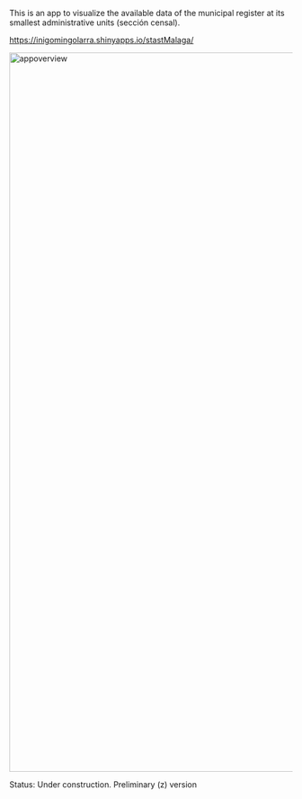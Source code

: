 This is an app to visualize the available data of the municipal register at its smallest administrative units (sección censal).

https://inigomingolarra.shinyapps.io/stastMalaga/


<img width="1279" alt="appoverview" src="https://user-images.githubusercontent.com/40987385/109436266-0ddb9000-7a1f-11eb-8c03-fd0c365dfc70.png">


Status: Under construction. Preliminary (z) version
